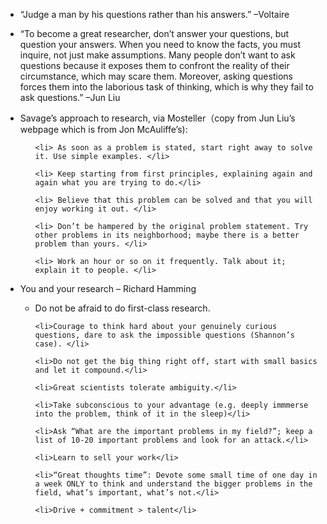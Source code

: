 * “Judge a man by his questions rather than his answers.” –Voltaire

* “To become a great researcher, don’t answer your questions, but question your answers. When you need to know the facts, you must inquire, not just make assumptions. Many people don’t want to ask questions because it exposes them to confront the reality of their circumstance, which may scare them. Moreover, asking questions forces them into the laborious task of thinking, which is why they fail to ask questions.” –Jun Liu

<ul> 
  <li>Savage’s approach to research, via Mosteller（copy from Jun Liu’s webpage which is from Jon McAuliffe’s):</li>
  <ul>

    <li> As soon as a problem is stated, start right away to solve it. Use simple examples. </li>

    <li> Keep starting from first principles, explaining again and again what you are trying to do.</li>

    <li> Believe that this problem can be solved and that you will enjoy working it out. </li>

    <li> Don’t be hampered by the original problem statement. Try other problems in its neighborhood; maybe there is a better problem than yours. </li>

    <li> Work an hour or so on it frequently. Talk about it; explain it to people. </li>
  </ul>
</ul>

<ul>
  <li>You and your research – Richard Hamming</li>
  <ul>
    <li>Do not be afraid to do first-class research.</li>

    <li>Courage to think hard about your genuinely curious questions, dare to ask the impossible questions (Shannon’s case). </li>

    <li>Do not get the big thing right off, start with small basics and let it compound.</li>

    <li>Great scientists tolerate ambiguity.</li>

    <li>Take subconscious to your advantage (e.g. deeply immmerse into the problem, think of it in the sleep)</li>

    <li>Ask “What are the important problems in my field?”; keep a list of 10-20 important problems and look for an attack.</li>

    <li>Learn to sell your work</li>
    
    <li>“Great thoughts time”: Devote some small time of one day in a week ONLY to think and understand the bigger problems in the field, what’s important, what’s not.</li>

    <li>Drive + commitment > talent</li>
  </ul>
</ul>
